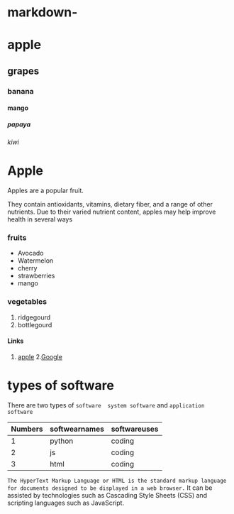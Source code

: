 # markdown-
# apple 
## grapes
### banana
#### mango
##### papaya
###### kiwi

# Apple 
Apples are a popular fruit.

They contain antioxidants, vitamins, dietary fiber, and a range of other nutrients. Due to their varied nutrient content, apples may help improve health in several ways

### fruits
- Avocado
- Watermelon
- cherry 
- strawberries
- mango

### vegetables
1. ridgegourd
2. bottlegourd

#### Links
1. [apple](http://www.apple.com)
2.[Google](http://www.google.com)


# types of software

There are two types of `software 
system software` and `application software`

Numbers | softwearnames | softwareuses |
|---   | ---           |  ---          |
|1     |    python     |   coding      |
|2     |    js         |   coding      |
|3     |    html       |   coding      |
  
`The HyperText Markup Language or HTML is the standard
 markup language for documents designed to be displayed in a web browser.`
 It can be assisted by technologies such as
 Cascading Style Sheets (CSS) and scripting languages such as JavaScript.

